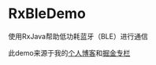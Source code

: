 # RxBleDemo
使用RxJava帮助低功耗蓝牙（BLE）进行通信

此demo来源于我的[个人博客](https://besttao.github.io/2016/11/25/%E4%BD%BF%E7%94%A8RxJava%E5%B8%AE%E5%8A%A9%E4%BD%8E%E5%8A%9F%E8%80%97%E8%93%9D%E7%89%99-BLE-%E8%BF%9B%E8%A1%8C%E9%80%9A%E4%BF%A1/)和[掘金专栏](http://gold.xitu.io/post/583a9cfac59e0d006b3b597d)
